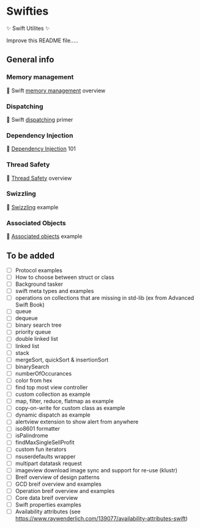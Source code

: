 # Swifties
:sparkles: Swift Utilites :sparkles:

Improve this README file.....

## General info

### Memory management
:camel: Swift [memory management](MemoryManagement.md) overview

### Dispatching
:camel: Swift [dispatching](Dispatching.md) primer

### Dependency Injection
:camel: [Dependency Injection](DependencyInjection.md) 101

### Thread Safety
:camel: [Thread Safety](ThreadSafety.md) overview

### Swizzling
:camel: [Swizzling](UIViewController+Swizzling.swift) example

### Associated Objects
:camel: [Associated objects](UIViewController+AscObject.swift) example


## To be added 
- [ ] Protocol examples
- [ ] How to choose between struct or class
- [ ] Background tasker
- [ ] swift meta types and examples
- [ ] operations on collections that are missing in std-lib (ex from Advanced Swift Book)
- [ ] queue
- [ ] dequeue
- [ ] binary search tree
- [ ] priority queue
- [ ] double linked list
- [ ] linked list
- [ ] stack
- [ ] mergeSort, quickSort & insertionSort 
- [ ] binarySearch
- [ ] numberOfOccurances
- [ ] color from hex
- [ ] find top most view controller
- [ ] custom collection as example
- [ ] map, filter, reduce, flatmap as example
- [ ] copy-on-write for custom class as example
- [ ] dynamic dispatch as example
- [ ] alertview extension to show alert from anywhere
- [ ] iso8601 formatter
- [ ] isPalindrome
- [ ] findMaxSingleSellProfit
- [ ] custom fun iterators
- [ ] nsuserdefaults wrapper
- [ ] multipart datatask request 
- [ ] imageview download image sync and support for re-use (klustr)
- [ ] Breif overview of design patterns
- [ ] GCD breif  overview and examples
- [ ] Operation breif  overview and examples
- [ ] Core data breif overview
- [ ] Swift properties examples
- [ ] Availability attributes (see https://www.raywenderlich.com/139077/availability-attributes-swift)
